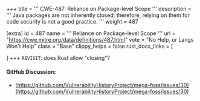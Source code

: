 +++
title = '''
CWE-487: Reliance on Package-level Scope
'''
description	= '''
Java packages are not inherently closed; therefore, relying on them for code security is not a good practice.
'''
weight = 487

[extra]
id = 487
name = '''
Reliance on Package-level Scope
'''
url = "https://cwe.mitre.org/data/definitions/487.html"
vote = "No Help, or Langs Won't Help"
class = "Base"
clippy_helps = false
rust_docs_links = [

]
+++
`REVISIT`: does Rust allow "closing"?

#### GitHub Discussion:
- [https://github.com/VulnerabilityHistoryProject/mega-foss/issues/30](https://github.com/VulnerabilityHistoryProject/mega-foss/issues/30)
